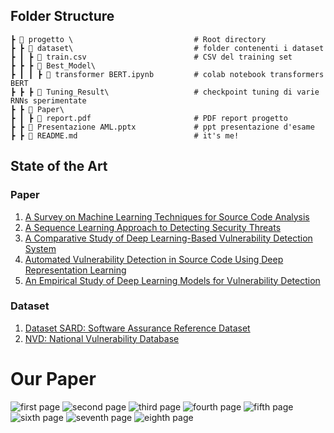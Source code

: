 ## Folder Structure 

```
┣ 📂 progetto \                           # Root directory
┣ ┣ 📂 dataset\                           # folder contenenti i dataset
┣ ┃ ┣ 📄 train.csv                        # CSV del training set
┣ ┣ ┣ 📂 Best_Model\
┣ ┃ ┃ ┣ 📄 transformer BERT.ipynb         # colab notebook transformers BERT
┣ ┣ ┣ 📂 Tuning_Result\                   # checkpoint tuning di varie RNNs sperimentate
┣ ┣ 📂 Paper\                 
┣ ┃ ┣ 📄 report.pdf                       # PDF report progetto
┣ ┣ 📄 Presentazione AML.pptx             # ppt presentazione d'esame
┣ ┣ 📄 README.md                          # it's me!
```

## State of the Art

### Paper

1. [A Survey on Machine Learning Techniques for Source Code Analysis](https://arxiv.org/pdf/2110.09610)
2. [A Sequence Learning Approach to Detecting Security Threats](https://arxiv.org/pdf/1811.06632)
3. [A Comparative Study of Deep Learning-Based Vulnerability Detection System](https://ieeexplore.ieee.org/stamp/stamp.jsp?tp=&arnumber=8769937)
4. [Automated Vulnerability Detection in Source Code Using Deep Representation Learning](https://arxiv.org/pdf/1807.04320)
5. [An Empirical Study of Deep Learning Models for Vulnerability Detection](https://arxiv.org/pdf/2212.08109)

### Dataset

1. [Dataset SARD: Software Assurance Reference Dataset](https://samate.nist.gov/SARD)
2. [NVD: National Vulnerability Database](https://nvd.nist.gov/)

# Our Paper

![first page](/../main/paper/images_readme/Gaviraghi_Elia_Latex-1.png)
![second page](/../main/paper/images_readme/Gaviraghi_Elia_Latex-2.png)
![third page](/../main/paper/images_readme/Gaviraghi_Elia_Latex-3.png)
![fourth page](/../main/paper/images_readme/Gaviraghi_Elia_Latex-4.png)
![fifth page](/../main/paper/images_readme/Gaviraghi_Elia_Latex-5.png)
![sixth page](/../main/paper/images_readme/Gaviraghi_Elia_Latex-6.png)
![seventh page](/../main/paper/images_readme/Gaviraghi_Elia_Latex-7.png)
![eighth page](/../main/paper/images_readme/Gaviraghi_Elia_Latex-8.png)
